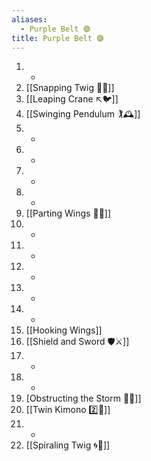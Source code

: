 ```yaml
---
aliases:
  - Purple Belt 🟣
title: Purple Belt 🟣
---
```


1. -
2. [[Snapping Twig 🔄🌳]]
3. [[Leaping Crane ↖️🐦]]
4. [[Swinging Pendulum 🏌🕰️]]
5. -
6. -
7. -
8. -
9. [[Parting Wings 🥳🪽]]
10. -
11. -
12. -
13. -
14. -
15. [[Hooking Wings]]
16. [[Shield and Sword 🛡️⚔️]]
17. -
18. -
19. [Obstructing the Storm 🚧🌀]]
20. [[Twin Kimono 2️⃣👘]]
21.  - 
22. [[Spiraling Twig 🌀🌿]]
